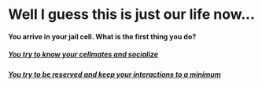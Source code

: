 # Well I guess this is just our life now...

#### You arrive in your jail cell. What is the first thing you do?

##### [You try to know your cellmates and socialize](../social/talking.md)

##### [You try to be reserved and keep your interactions to a minimum](../quiet/confronted.md)
